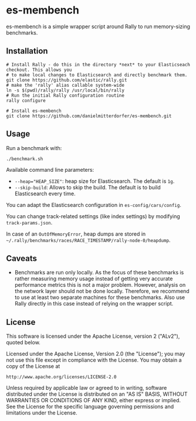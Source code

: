es-membench
===========

es-membench is a simple wrapper script around Rally to run memory-sizing benchmarks.

Installation
------------

```
# Install Rally - do this in the directory *next* to your Elasticseach checkout. This allows you 
# to make local changes to Elasticsearch and directly benchmark them.
git clone https://github.com/elastic/rally.git
# make the 'rally' alias callable system-wide
ln -s $(pwd)/rally/rally /usr/local/bin/rally
# Run the initial Rally configuration routine
rally configure

# Install es-membench
git clone https://github.com/danielmitterdorfer/es-membench.git
```

Usage
-----

Run a benchmark with:

```
./benchmark.sh
```

Available command line parameters:

* `--heap="HEAP_SIZE"`: heap size for Elasticsearch. The default is `1g`.
* `--skip-build`: Allows to skip the build. The default is to build Elasticsearch every time.

You can adapt the Elasticsearch configuration in `es-config/cars/config`.

You can change track-related settings (like index settings) by modifying `track-params.json`.

In case of an `OutOfMemoryError`, heap dumps are stored in `~/.rally/benchmarks/races/RACE_TIMESTAMP/rally-node-0/heapdump`.

Caveats
-------

* Benchmarks are run only locally. As the focus of these benchmarks is rather measuring memory usage instead of getting very accurate performance metrics this is not a major problem. However, analysis on the network layer should not be done locally. Therefore, we recommend to use at least two separate machines for these benchmarks. Also use Rally directly in this case instead of relying on the wrapper script.

License
-------
 
This software is licensed under the Apache License, version 2 ("ALv2"), quoted below.

Licensed under the Apache License, Version 2.0 (the "License"); you may not
use this file except in compliance with the License. You may obtain a copy of
the License at

    http://www.apache.org/licenses/LICENSE-2.0

Unless required by applicable law or agreed to in writing, software
distributed under the License is distributed on an "AS IS" BASIS, WITHOUT
WARRANTIES OR CONDITIONS OF ANY KIND, either express or implied. See the
License for the specific language governing permissions and limitations under
the License.
